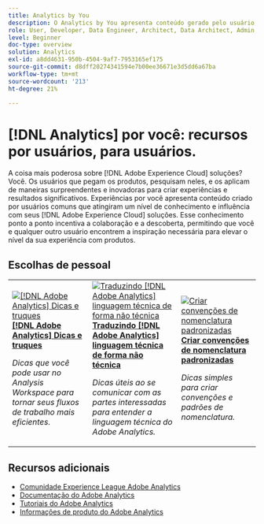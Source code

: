 ```yaml
---
title: Analytics by You
description: O Analytics by You apresenta conteúdo gerado pelo usuário, criado por usuários comuns que atingiram um nível de conhecimento especializado e influência com seu conhecimento do Adobe Analytics.
role: User, Developer, Data Engineer, Architect, Data Architect, Admin, Leader
level: Beginner
doc-type: overview
solution: Analytics
exl-id: a8dd4631-950b-4504-9af7-7953165ef175
source-git-commit: d8dff20274341594e7b00ee36671e3d5dd6a67ba
workflow-type: tm+mt
source-wordcount: '213'
ht-degree: 21%

---
```


# [!DNL Analytics] por você: recursos por usuários, para usuários.

A coisa mais poderosa sobre [!DNL Adobe Experience Cloud] soluções? Você. Os usuários que pegam os produtos, pesquisam neles, e os aplicam de maneiras surpreendentes e inovadoras para criar experiências e resultados significativos. Experiências por você apresenta conteúdo criado por usuários comuns que atingiram um nível de conhecimento e influência com seus [!DNL Adobe Experience Cloud] soluções. Esse conhecimento ponto a ponto incentiva a colaboração e a descoberta, permitindo que você e qualquer outro usuário encontrem a inspiração necessária para elevar o nível da sua experiência com produtos.

<div id="recs-overview-body-1"></div>
<div id="recs-overview-body-2"></div>
<div id="recs-overview-body-3"></div>
<div id="recs-overview-body-4"></div>
<div id="recs-overview-body-5"></div>
<div id="recs-overview-body-6"></div>

<div id="staff-picks-section">

## Escolhas de pessoal

<table>
<tr>
  <td>
    <a href="/help/analytics/analysis-workspace/tips-and-tricks/right-click-tips-and-tricks-for-more-efficient-workflows.md">
      <img alt="[!DNL Adobe Analytics] Dicas e truques" src="https://video.tv.adobe.com/v/3417736?format=jpeg" />
    </a>
    <div>
      <a href="/help/analytics/analysis-workspace/tips-and-tricks/right-click-tips-and-tricks-for-more-efficient-workflows.md">
    <strong>[!DNL Adobe Analytics] Dicas e truques</strong>
    </a>
    </div>
    <p>
    <em>Dicas que você pode usar no Analysis Workspace para tornar seus fluxos de trabalho mais eficientes.</em>
    <p>
  </td>
  <td>
    <a href="/help/marketo/programs/email-programs.md">
      <img alt="Traduzindo [!DNL Adobe Analytics] linguagem técnica de forma não técnica" src="https://video.tv.adobe.com/v/342066?format=jpeg" />
    </a>
    <div>
      <a href="/help/analytics/administration/key-admin-skills/translating-adobe-analytics-technical-language.md">
    <strong>Traduzindo [!DNL Adobe Analytics] linguagem técnica de forma não técnica</strong>
    </a>
    </div>
    <p>
    <em>Dicas úteis ao se comunicar com as partes interessadas para entender a linguagem técnica do Adobe Analytics.</em>
    <p>
  </td>
  <td>
    <a href="/help/analytics/administration/admin-tips/create-standardized-naming-conventions.md">
      <img alt="Criar convenções de nomenclatura padronizadas" src="https://cdn.experienceleague.adobe.com/thumb/10531.jpg" />
    </a>
    <div>
      <a href="/help/analytics/administration/admin-tips/create-standardized-naming-conventions.md">
    <strong>Criar convenções de nomenclatura padronizadas</strong>
    </a>
    </div>
    <p>
    <em>Dicas simples para criar convenções e padrões de nomenclatura.</em>
    <p>
  </td>
</tr>
</table>

</div>

## Recursos adicionais

* [Comunidade Experience League Adobe Analytics](https://experienceleaguecommunities.adobe.com/t5/adobe-analytics/ct-p/adobe-analytics-community?profile.language=pt)
* [Documentação do Adobe Analytics](https://experienceleague.adobe.com/docs/analytics.html?lang=pt-BR)
* [Tutoriais do Adobe Analytics](https://experienceleague.adobe.com/docs/analytics-learn/tutorials/overview.html?lang=pt-BR)
* [Informações de produto do Adobe Analytics](https://business.adobe.com/br/products/analytics/adobe-analytics.html)
